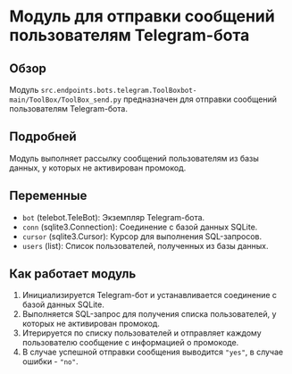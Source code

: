 # Модуль для отправки сообщений пользователям Telegram-бота

## Обзор

Модуль `src.endpoints.bots.telegram.ToolBoxbot-main/ToolBox/ToolBox_send.py` предназначен для отправки сообщений пользователям Telegram-бота.

## Подробней

Модуль выполняет рассылку сообщений пользователям из базы данных, у которых не активирован промокод.

## Переменные

*   `bot` (telebot.TeleBot): Экземпляр Telegram-бота.
*   `conn` (sqlite3.Connection): Соединение с базой данных SQLite.
*   `cursor` (sqlite3.Cursor): Курсор для выполнения SQL-запросов.
*   `users` (list): Список пользователей, полученных из базы данных.

## Как работает модуль

1.  Инициализируется Telegram-бот и устанавливается соединение с базой данных SQLite.
2.  Выполняется SQL-запрос для получения списка пользователей, у которых не активирован промокод.
3.  Итерируется по списку пользователей и отправляет каждому пользователю сообщение с информацией о промокоде.
4.  В случае успешной отправки сообщения выводится `"yes"`, в случае ошибки - `"no"`.